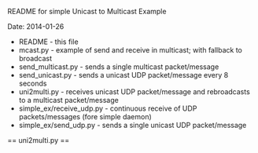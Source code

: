 README for simple Unicast to Multicast Example

Date: 2014-01-26

<ul>
<li>README - this file
<li>mcast.py - example of send and receive in multicast; with fallback to broadcast
<li>send_multicast.py - sends a single multicast packet/message
<li>send_unicast.py - sends a unicast UDP packet/message every 8 seconds
<li>uni2multi.py - receives unicast UDP packet/message and rebroadcasts to a multicast packet/message
<li>simple_ex/receive_udp.py - continuous receive of UDP packets/messages (fore simple daemon)
<li>simple_ex/send_udp.py - sends a single unicast UDP packet/message
</ul>

== uni2multi.py ==